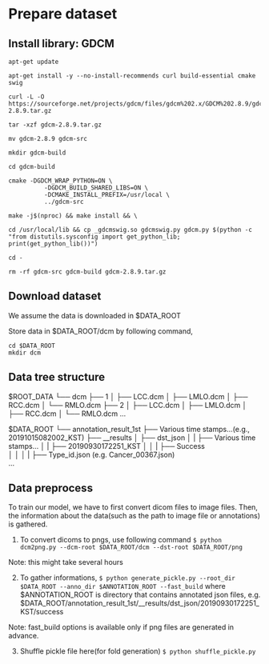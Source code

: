 # Prepare dataset

## Install library: GDCM
```
apt-get update

apt-get install -y --no-install-recommends curl build-essential cmake swig

curl -L -O https://sourceforge.net/projects/gdcm/files/gdcm%202.x/GDCM%202.8.9/gdcm-2.8.9.tar.gz

tar -xzf gdcm-2.8.9.tar.gz

mv gdcm-2.8.9 gdcm-src

mkdir gdcm-build

cd gdcm-build

cmake -DGDCM_WRAP_PYTHON=ON \
          -DGDCM_BUILD_SHARED_LIBS=ON \
          -DCMAKE_INSTALL_PREFIX=/usr/local \
          ../gdcm-src

make -j$(nproc) && make install && \

cd /usr/local/lib && cp _gdcmswig.so gdcmswig.py gdcm.py $(python -c "from distutils.sysconfig import get_python_lib; print(get_python_lib())")

cd - 

rm -rf gdcm-src gdcm-build gdcm-2.8.9.tar.gz
```

## Download dataset

We assume the data is downloaded in $DATA_ROOT

Store data in $DATA_ROOT/dcm by following command,

```
cd $DATA_ROOT
mkdir dcm
```

## Data tree structure
$ROOT_DATA
└── dcm
    ├── 1
    │   ├── LCC.dcm
    │   ├── LMLO.dcm
    │   ├── RCC.dcm
    │   └── RMLO.dcm
    ├── 2
    │   ├── LCC.dcm
    │   ├── LMLO.dcm
    │   ├── RCC.dcm
    │   └── RMLO.dcm
...
 
$DATA_ROOT
└── annotation_result_1st
    ├── Various time stamps…(e.g., 20191015082002_KST)
    ├── \_\_results
    │   ├── dst_json
    │   |   ├── Various time stamps...
    │   |   ├── 20190930172251_KST
    │   │   |   ├── Success     
    │   │   │   |   ├── Type_id.json (e.g. Cancer_00367.json)   
...         

 

## Data preprocess
To train our model, we have to first convert dicom files to image files.
Then, the information about the data(such as the path to image file or annotations) is gathered.

1. To convert dicoms to pngs, use following command
`$ python dcm2png.py --dcm-root $DATA_ROOT/dcm --dst-root $DATA_ROOT/png`

Note: this might take several hours

2. To gather informations,
`$ python generate_pickle.py --root_dir $DATA_ROOT --anno_dir $ANNOTATION_ROOT --fast_build`
where $ANNOTATION_ROOT is directory that contains annotated json files, e.g. $DATA_ROOT/annotation_result_1st/__results/dst_json/20190930172251_KST/success

Note: fast_build options is available only if png files are generated in advance.

3. Shuffle pickle file here(for fold generation)
`$ python shuffle_pickle.py`

